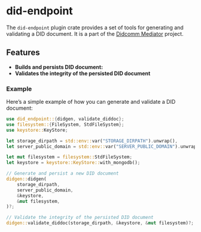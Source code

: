 # did-endpoint

The `did-endpoint` plugin crate provides a set of tools for generating and validating a DID document. It is a part of the [Didcomm Mediator](https://github.com/adorsys/didcomm-mediator-rs/) project.

## Features

- **Builds and persists DID document:**
- **Validates the integrity of the persisted DID document**

### Example

Here’s a simple example of how you can generate and validate a DID document:

```rust
use did_endpoint::{didgen, validate_diddoc};
use filesystem::{FileSystem, StdFileSystem};
use keystore::KeyStore;

let storage_dirpath = std::env::var("STORAGE_DIRPATH").unwrap(),
let server_public_domain = std::env::var("SERVER_PUBLIC_DOMAIN").unwrap();

let mut filesystem = filesystem::StdFileSystem;
let keystore = keystore::KeyStore::with_mongodb();

// Generate and persist a new DID document
didgen::didgen(
    storage_dirpath,
    server_public_domain,
    &keystore,
    &mut filesystem,
)?;

// Validate the integrity of the persisted DID document
didgen::validate_diddoc(storage_dirpath, &keystore, &mut filesystem)?;
```
